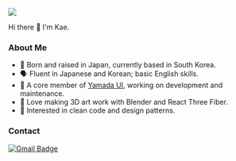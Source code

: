 ![](https://komarev.com/ghpvc/?username=kaehehehe&color=ff69b4)

Hi there 👋 I'm Kae.

### About Me

- 📍 Born and raised in Japan, currently based in South Korea.
- 🗣 Fluent in Japanese and Korean; basic English skills.
- 🌈 A core member of [Yamada UI](https://github.com/yamada-ui), working on development and maintenance.
- 🎨 Love making 3D art work with Blender and React Three Fiber.
- 🔎 Interested in clean code and design patterns.


### Contact

[![Gmail Badge](https://img.shields.io/badge/-kaehehehe@gmail.com-c14438?style=flat-square&logo=Gmail&logoColor=white&link=mailto:kaehehehe@gmail.com)](mailto:kaehehehe@gmail.com)
